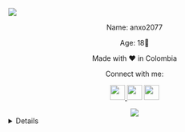 <a href="https://github.com/anxo2077"><img src="https://cardivo.vercel.app/api?name=Anxo2077&description=Hi,%20i%27m%20Anxo2077%20and%20i%27m%20just%20a%20newbie%20programmer👋&image=https://avatars.githubusercontent.com/u/78989681?v=4&usqp=CAU&backgroundColor=%23ecf0f1&instagram=@anxo2077&github=anxo2077&pattern=leaf&colorPattern=%23eaeaea" /><a>
<p align="center">Name: anxo2077</p>
<p align="center">Age: 18📍</p>
<p align="center">Made with ♥ in Colombia</p>
<p align="center">Connect with me:</p>
<div> 
  <p align="center">
  <a href="https://www.youtube.com/channel/UCDbYHpkLNRmwNKHFXqFmYUQ" target="_blank"><img src="https://www.svgrepo.com/show/157839/youtube.svg" width="30" height="30">   </a>
  <a href = "https://api.whatsapp.com/send?phone=+573225236629&text=%F0%9F%8E%B4"><img src="https://www.svgrepo.com/show/354560/whatsapp.svg" width="30" height="30"></a>
  <a href="https://www.instagram.com/anxo2077/" target="_blank"><img src="https://www.svgrepo.com/show/111199/instagram.svg" width="30" height="30"></a>
  </p>
  <div align="center">
<a href="https://open.spotify.com/user/6pbw0k6kv4t0vifwtksmo9r7s?si=2f79d78bd9fb4e08"><img src="https://spotify-github-profile.vercel.app/api/view? uid=6pbw0k6kv4t0vifwtksmo9r7s&cover_image=true&theme=novatorem&bar_color=53b14f&bar_color_cover=true" /><a>
  </div>
</div>
<details>
 <summary>My stats in Github</summary>
 <p align="center"><a href="https://github.com/anxo2077"><img src="https://github-readme-stats.vercel.app/api?username=anxo2077&show_icons=true&theme=radical"></a></p>
</details>

